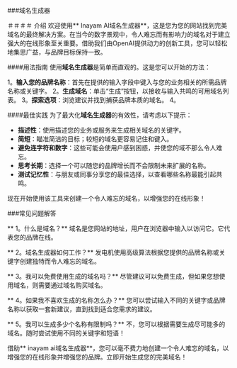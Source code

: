 ###域名生成器

＃＃＃＃ 介绍
欢迎使用** Inayam AI域名生成器**，这是您为您的网站找到完美域名的最终解决方案。在当今的数字景观中，令人难忘而有影响力的域名对于建立强大的在线形象至关重要。借助我们由OpenAI提供动力的创新工具，您可以轻松地集思广益，与品牌目标保持一致。

####用法指南
使用**域名生成器**是简单而直观的。这是您可以开始的方法：

1。**输入您的品牌名称**：首先在提供的输入字段中键入与您的业务相关的所需品牌名称或关键字。
2。**生成域名**：单击“生成”按钮，以接收与输入共鸣的可用域名列表。
3。**探索选项**：浏览建议并找到捕获品牌本质的域名。
4。

####最佳实践
为了最大化**域名生成器**的有效性，请考虑以下提示：

-  **描述性**：使用描述您的业务或服务来生成相关域名的关键字。
-  **简短**：瞄准简洁的目标；较短的域名更容易记住和键入。
-  **避免连字符和数字**：这些可能会使用户感到困惑，并使您的域不那么令人难忘。
-  **思考长期**：选择一个可以随您的品牌增长而不会限制未来扩展的名称。
-  **测试记忆性**：与朋友或同事分享您的最佳选择，以查看哪些名称最能引起共鸣。

现在开始使用该工具来创建一个令人难忘的域名，以增强您的在线形象！

###常见问题解答

** 1。什么是域名？**
域名是您网站的地址，用户在浏览器中输入以访问它。它代表您的品牌在线。

** 2。域名生成器如何工作？**
发电机使用高级算法根据您提供的品牌名称或关键字创建独特而令人难忘的域名。

** 3。我可以免费使用生成的域名吗？**
尽管建议可以免费生成，但如果您想使用域名，则需要通过域名购买域名。

** 4。如果我不喜欢生成的名称怎么办？**
您可以尝试输入不同的关键字或品牌名称以获取一套新建议，直到找到适合您需求的建议。

** 5。我可以生成多少个名称有限制吗？**
不，您可以根据需要生成尽可能多的域名。随时尝试使用不同的关键字和短语！

借助** inayam ai域名生成器**，您可以毫不费力地创建一个令人难忘的域名，以增强您的在线形象并增强您的品牌。立即开始生成您的完美域名！
